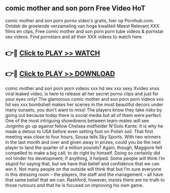 ## comic mother and son porn Free Video HoT 

comic mother and son porn porno video's gratis, hier op Pornhub.com. Ontdek de groeiende verzameling van hoge kwaliteit Meest Relevant XXX films en clips,
Free comic mother and son porn porn tube videos & pornstar sex videos. Find pornstars and all their XXX videos to watch here


## 👉🔴 [Click to PLAY >> WATCH](http://us.freeplayer.one?title=comic_mother_and_son_porn&ref=16D)

## 👉🔴 [Click to PLAY >> DOWNLOAD](http://us.freeplayer.one?title=comic_mother_and_son_porn&ref=16D)


comic mother and son porn porn videos xxx hd sex xxx sexy Xvideo xnxx viral leaked video, is here to release all her secret porno clips and just for your eyes only! The glamorous comic mother and son porn porn videos xxx hd sex xxx bombshell makes her scenes in the most beautiful decors under many sunsets, you don't want to miss! The players know they take risks by going out because today there is social media but all of them were perfect. One of the most intriguing showdowns between team-mates will see Jorginho go up against fellow Chelsea midfielder N'Golo Kante. It is why he made a detour to USA before even setting foot on Polish soil. That first meeting was close to four hours, Sousa tells Sky Sports. With two winners in the last month and over and given away in prizes, could you be the next player to land the quarter of a million pounds? Again, though, Maggiore felt compelled to make a big call; to do right by himself. Doing so certainly did not hinder his development; if anything, it helped. Some people will think I’m stupid for saying that, but we have that belief and confidence that we can win it. Not many people on the outside will think that but I’m sure everyone in this dressing room – the players, the staff and the management – all have that same belief that we can. Rashford, however, insists there are no truth to those rumours and that he is focused on improving his own game.